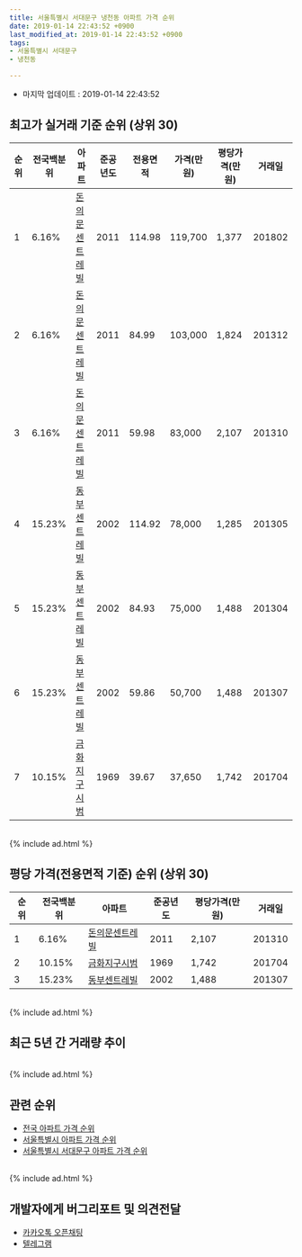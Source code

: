 ```yaml
---
title: 서울특별시 서대문구 냉천동 아파트 가격 순위
date: 2019-01-14 22:43:52 +0900
last_modified_at: 2019-01-14 22:43:52 +0900
tags:
- 서울특별시 서대문구
- 냉천동

---
```


* 마지막 업데이트 : 2019-01-14 22:43:52

## 최고가 실거래 기준 순위 (상위 30)


|순위|전국백분위|아파트|준공년도|전용면적|가격(만원)|평당가격(만원)|거래일|
|---|---|---|---|---|---|---|---|
|1|6.16%|[돈의문센트레빌](https://search.naver.com/search.naver?query=%EC%84%9C%EC%9A%B8%ED%8A%B9%EB%B3%84%EC%8B%9C+%EC%84%9C%EB%8C%80%EB%AC%B8%EA%B5%AC+%EB%83%89%EC%B2%9C%EB%8F%99+%EB%8F%88%EC%9D%98%EB%AC%B8%EC%84%BC%ED%8A%B8%EB%A0%88%EB%B9%8C)|2011|114.98|119,700|1,377|201802|
|2|6.16%|[돈의문센트레빌](https://search.naver.com/search.naver?query=%EC%84%9C%EC%9A%B8%ED%8A%B9%EB%B3%84%EC%8B%9C+%EC%84%9C%EB%8C%80%EB%AC%B8%EA%B5%AC+%EB%83%89%EC%B2%9C%EB%8F%99+%EB%8F%88%EC%9D%98%EB%AC%B8%EC%84%BC%ED%8A%B8%EB%A0%88%EB%B9%8C)|2011|84.99|103,000|1,824|201312|
|3|6.16%|[돈의문센트레빌](https://search.naver.com/search.naver?query=%EC%84%9C%EC%9A%B8%ED%8A%B9%EB%B3%84%EC%8B%9C+%EC%84%9C%EB%8C%80%EB%AC%B8%EA%B5%AC+%EB%83%89%EC%B2%9C%EB%8F%99+%EB%8F%88%EC%9D%98%EB%AC%B8%EC%84%BC%ED%8A%B8%EB%A0%88%EB%B9%8C)|2011|59.98|83,000|2,107|201310|
|4|15.23%|[동부센트레빌](https://search.naver.com/search.naver?query=%EC%84%9C%EC%9A%B8%ED%8A%B9%EB%B3%84%EC%8B%9C+%EC%84%9C%EB%8C%80%EB%AC%B8%EA%B5%AC+%EB%83%89%EC%B2%9C%EB%8F%99+%EB%8F%99%EB%B6%80%EC%84%BC%ED%8A%B8%EB%A0%88%EB%B9%8C)|2002|114.92|78,000|1,285|201305|
|5|15.23%|[동부센트레빌](https://search.naver.com/search.naver?query=%EC%84%9C%EC%9A%B8%ED%8A%B9%EB%B3%84%EC%8B%9C+%EC%84%9C%EB%8C%80%EB%AC%B8%EA%B5%AC+%EB%83%89%EC%B2%9C%EB%8F%99+%EB%8F%99%EB%B6%80%EC%84%BC%ED%8A%B8%EB%A0%88%EB%B9%8C)|2002|84.93|75,000|1,488|201304|
|6|15.23%|[동부센트레빌](https://search.naver.com/search.naver?query=%EC%84%9C%EC%9A%B8%ED%8A%B9%EB%B3%84%EC%8B%9C+%EC%84%9C%EB%8C%80%EB%AC%B8%EA%B5%AC+%EB%83%89%EC%B2%9C%EB%8F%99+%EB%8F%99%EB%B6%80%EC%84%BC%ED%8A%B8%EB%A0%88%EB%B9%8C)|2002|59.86|50,700|1,488|201307|
|7|10.15%|[금화지구시범](https://search.naver.com/search.naver?query=%EC%84%9C%EC%9A%B8%ED%8A%B9%EB%B3%84%EC%8B%9C+%EC%84%9C%EB%8C%80%EB%AC%B8%EA%B5%AC+%EB%83%89%EC%B2%9C%EB%8F%99+%EA%B8%88%ED%99%94%EC%A7%80%EA%B5%AC%EC%8B%9C%EB%B2%94)|1969|39.67|37,650|1,742|201704|


<br>
{% include ad.html %}
<br>

## 평당 가격(전용면적 기준) 순위 (상위 30)


|순위|전국백분위|아파트|준공년도|평당가격(만원)|거래일|
|---|---|---|---|---|---|
|1|6.16%|[돈의문센트레빌](https://search.naver.com/search.naver?query=%EC%84%9C%EC%9A%B8%ED%8A%B9%EB%B3%84%EC%8B%9C+%EC%84%9C%EB%8C%80%EB%AC%B8%EA%B5%AC+%EB%83%89%EC%B2%9C%EB%8F%99+%EB%8F%88%EC%9D%98%EB%AC%B8%EC%84%BC%ED%8A%B8%EB%A0%88%EB%B9%8C)|2011|2,107|201310|
|2|10.15%|[금화지구시범](https://search.naver.com/search.naver?query=%EC%84%9C%EC%9A%B8%ED%8A%B9%EB%B3%84%EC%8B%9C+%EC%84%9C%EB%8C%80%EB%AC%B8%EA%B5%AC+%EB%83%89%EC%B2%9C%EB%8F%99+%EA%B8%88%ED%99%94%EC%A7%80%EA%B5%AC%EC%8B%9C%EB%B2%94)|1969|1,742|201704|
|3|15.23%|[동부센트레빌](https://search.naver.com/search.naver?query=%EC%84%9C%EC%9A%B8%ED%8A%B9%EB%B3%84%EC%8B%9C+%EC%84%9C%EB%8C%80%EB%AC%B8%EA%B5%AC+%EB%83%89%EC%B2%9C%EB%8F%99+%EB%8F%99%EB%B6%80%EC%84%BC%ED%8A%B8%EB%A0%88%EB%B9%8C)|2002|1,488|201307|


<br>
{% include ad.html %}
<br>

## 최근 5년 간 거래량 추이


<div style="width:100%;">
    <canvas id="deal_progress" height="250"></canvas>
</div>

<script>
new Chart(document.getElementById("deal_progress"), {
    type: 'line',
    data: {
        labels: ['201401','201402','201403','201404','201405','201406','201407','201408','201409','201410','201411','201412','201501','201502','201503','201504','201505','201506','201507','201508','201509','201510','201511','201512','201601','201602','201603','201604','201605','201606','201607','201608','201609','201610','201611','201612','201701','201702','201703','201704','201705','201706','201707','201708','201709','201710','201711','201712','201801','201802','201803','201804','201805','201806','201807','201808','201809','201810','201811','201812','201901'],
        datasets: [{
            label: '실거래 수',
            pointRadius: 1,
            data: [11, 6, 4, 5, 3, 4, 7, 12, 7, 6, 9, 10, 9, 14, 12, 18, 6, 13, 8, 12, 8, 6, 3, 1, 2, 1, 3, 16, 8, 7, 18, 8, 13, 10, 2, 1, 4, 5, 9, 4, 10, 12, 11, 6, 16, 6, 6, 11, 7, 4, 6, 1, 4, 4, 0, 9, 2, 1, 0, 0, 0],
            borderColor: "rgba(255, 201, 14, 1)",
            backgroundColor: "rgba(255, 201, 14, 0.5)",
            fill: true,
        }]
    },
    options: {
        responsive: true,
        title: {
            display: true,
            text: '5년간 거래량 추이'
        },
        tooltips: {
            mode: 'index',
            intersect: false,
        },
        hover: {
            mode: 'nearest',
            intersect: true
        },
        scales: {
            xAxes: [{
                display: true,
                scaleLabel: {
                    display: true,
                    labelString: '년/월'
                }
            }],
            yAxes: [{
                display: true,
                ticks: {
                    suggestedMin: 0,
                },
                scaleLabel: {
                    display: true,
                    labelString: '실거래 수'
                }
            }]
        }
    }
});

</script>


<br>
{% include ad.html %}
<br>

## 관련 순위

- [전국 아파트 가격 순위](https://inasie.github.io/apt-ranking/전국)
- [서울특별시 아파트 가격 순위](https://inasie.github.io/apt-ranking/서울특별시)
- [서울특별시 서대문구 아파트 가격 순위](https://inasie.github.io/apt-ranking/서울특별시-서대문구)


<br>
{% include ad.html %}
<br>

## 개발자에게 버그리포트 및 의견전달

- [카카오톡 오픈채팅](https://open.kakao.com/o/gLJUAP4)
- [텔레그램](https://t.me/inasie)

